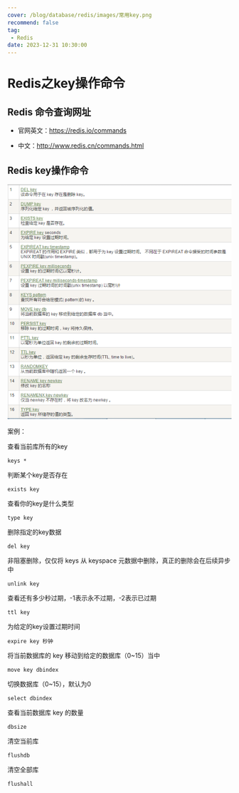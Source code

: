 ```yaml
---
cover: /blog/database/redis/images/常用key.png
recommend: false
tag:
 - Redis
date: 2023-12-31 10:30:00
---
```

# Redis之key操作命令

## Redis 命令查询网址

- 官网英文：https://redis.io/commands

- 中文：http://www.redis.cn/commands.html




## Redis key操作命令

![常用key](.\images\常用key.png)

案例：

查看当前库所有的key

```shell
keys *
```

判断某个key是否存在

```shell
exists key
```

查看你的key是什么类型

```shell
type key
```

删除指定的key数据

```shell
del key
```

非阻塞删除，仅仅将 keys 从 keyspace 元数据中删除，真正的删除会在后续异步中

```shell
unlink key
```

查看还有多少秒过期，-1表示永不过期，-2表示已过期

```shell
ttl key
```

为给定的key设置过期时间

```shell
expire key 秒钟
```

将当前数据库的 key 移动到给定的数据库（0~15）当中

```shell
move key dbindex
```

切换数据库（0~15），默认为0

```shell
select dbindex
```

查看当前数据库 key 的数量

```shell
dbsize
```

清空当前库

```shell
flushdb
```

清空全部库

```shell
flushall
```
